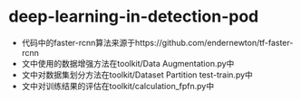 # deep-learning-in-detection-pod

* 代码中的faster-rcnn算法来源于https://github.com/endernewton/tf-faster-rcnn
* 文中使用的数据增强方法在toolkit/Data Augmentation.py中
* 文中对数据集划分方法在toolkit/Dataset Partition test-train.py中
* 文中对训练结果的评估在toolkit/calculation_fpfn.py中

